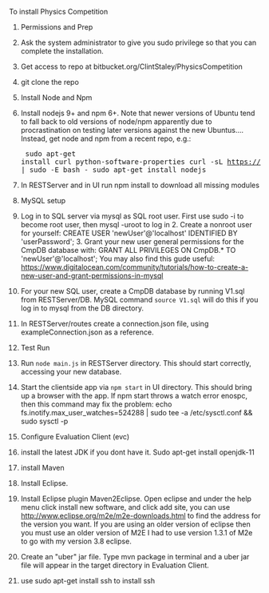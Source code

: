 To install Physics Competition 

1. Permissions and Prep

  1. Ask the system administrator to give you sudo privilege so that you can complete the installation.
  2. Get access to repo at bitbucket.org/ClintStaley/PhysicsCompetition

1. git clone the repo

1. Install Node and Npm
  1. Install nodejs 9+ and npm 6+.  Note that newer versions of Ubuntu tend to fall back to old versions of node/npm apparently due to procrastination on testing later versions against the new Ubuntus....  Instead, get node and npm from a recent repo, e.g.:<pre>
	sudo apt-get install curl python-software-properties
	curl -sL https://deb.nodesource.com/setup_current.x | sudo -E bash -
	sudo apt-get install nodejs</pre>
1. In RESTServer and in UI run npm install to download all missing modules
1. MySQL setup
  1. Log in to SQL server via mysql as SQL root user.  First use sudo -i to become root user, then mysql -uroot to log in
	2. Create a nonroot user for yourself: CREATE USER 'newUser'@'localhost' IDENTIFIED BY 'userPassword';
	3. Grant your new user general permissions for the CmpDB database with: GRANT ALL PRIVILEGES ON CmpDB.* TO 'newUser'@'localhost'; You may also find this gude useful: https://www.digitalocean.com/community/tutorials/how-to-create-a-new-user-and-grant-permissions-in-mysql
  1. For your new SQL user, create a CmpDB database by running V1.sql from RESTServer/DB.  MySQL command `source V1.sql` will do this if you log in to mysql from the DB directory.
  1. In RESTServer/routes create a connection.json file, using exampleConnection.json as a reference.
1. Test Run
  1. Run `node main.js` in RESTServer directory.  This should start correctly, accessing your new database.
  2. Start the clientside app via `npm start` in UI directory.  This should bring up a browser with the app.  If npm start throws a watch error enospc, then this command may fix the problem:
	echo fs.inotify.max_user_watches=524288 | sudo tee -a /etc/sysctl.conf && sudo sysctl -p

1. Configure Evaluation Client (evc)
  1. install the latest JDK if you dont have it.  Sudo apt-get install openjdk-11
  1. install Maven
  1. Install Eclipse.
  1. Install Eclipse plugin Maven2Eclipse. Open eclipse and under the help menu click install new software, and click add site, you can use http://www.eclipse.org/m2e/m2e-downloads.html to find the address for the version you want.  If you are using an older version of eclipse then you must use an older version of M2E I had to use version 1.3.1 of M2e to go with my version 3.8 eclipse.
1. Create an "uber" jar file.  Type mvn package in terminal and a uber jar file will appear in the target directory in Evaluation Client.

1. use sudo apt-get install ssh to install ssh
